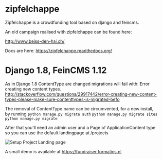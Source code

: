 zipfelchappe
============

Zipfelchappe is a crowdfunding tool based on django and feincms.

An old campaign realised with zipfelchappe can be found here:

http://www.beiss-den-hai.ch/

Docs are here: https://zipfelchappe.readthedocs.org/

Django 1.8, FeinCMS 1.12
========================
As in Django 1.8 ContentType are changed migrations will fail with: Error creating new content types.
http://stackoverflow.com/questions/29917442/error-creating-new-content-types-please-make-sure-contenttypes-is-migrated-befo

The removal of ContentType.name can be circumvented, for a new install, by running
`python manage.py migrate auth`
`python manage.py migrate sites`
`python manage.py migrate`


After that you'll need an admin user and a Page of ApplicationContent type so you can use the default
landingpage at /projects

![Setup Project Landing page](/zipfelchappe/docs/_static/landingpage.png?raw=true "Setup Project Landing page")

A small demo is available at https://fundraiser.formatics.nl